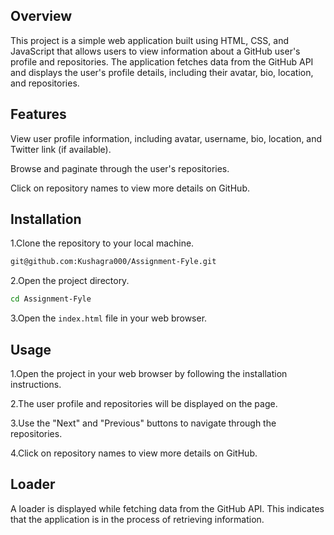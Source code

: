 
## Overview

This project is a simple web application built using HTML, CSS, and JavaScript that allows users to view information about a GitHub user's profile and repositories. The application fetches data from the GitHub API and displays the user's profile details, including their avatar, bio, location, and repositories.
## Features

View user profile information, including avatar, username, bio, location, and Twitter link (if available).

Browse and paginate through the user's repositories.

Click on repository names to view more details on GitHub.
## Installation

1.Clone the repository to your local machine.

```bash
git@github.com:Kushagra000/Assignment-Fyle.git

```
2.Open the project directory.
```bash
cd Assignment-Fyle
```
3.Open the `index.html` file in your web browser.
## Usage
1.Open the project in your web browser by following the installation instructions.

2.The user profile and repositories will be displayed on the page.

3.Use the "Next" and "Previous" buttons to navigate through the repositories.

4.Click on repository names to view more details on GitHub.
## Loader
A loader is displayed while fetching data from the GitHub API. This indicates that the application is in the process of retrieving information.
